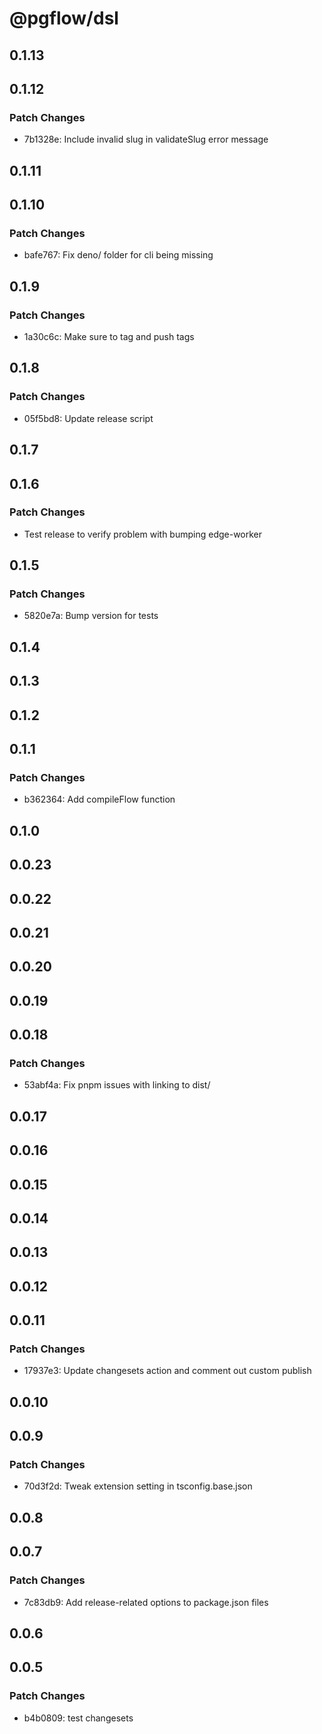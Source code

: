 # @pgflow/dsl

## 0.1.13

## 0.1.12

### Patch Changes

- 7b1328e: Include invalid slug in validateSlug error message

## 0.1.11

## 0.1.10

### Patch Changes

- bafe767: Fix deno/ folder for cli being missing

## 0.1.9

### Patch Changes

- 1a30c6c: Make sure to tag and push tags

## 0.1.8

### Patch Changes

- 05f5bd8: Update release script

## 0.1.7

## 0.1.6

### Patch Changes

- Test release to verify problem with bumping edge-worker

## 0.1.5

### Patch Changes

- 5820e7a: Bump version for tests

## 0.1.4

## 0.1.3

## 0.1.2

## 0.1.1

### Patch Changes

- b362364: Add compileFlow function

## 0.1.0

## 0.0.23

## 0.0.22

## 0.0.21

## 0.0.20

## 0.0.19

## 0.0.18

### Patch Changes

- 53abf4a: Fix pnpm issues with linking to dist/

## 0.0.17

## 0.0.16

## 0.0.15

## 0.0.14

## 0.0.13

## 0.0.12

## 0.0.11

### Patch Changes

- 17937e3: Update changesets action and comment out custom publish

## 0.0.10

## 0.0.9

### Patch Changes

- 70d3f2d: Tweak extension setting in tsconfig.base.json

## 0.0.8

## 0.0.7

### Patch Changes

- 7c83db9: Add release-related options to package.json files

## 0.0.6

## 0.0.5

### Patch Changes

- b4b0809: test changesets
